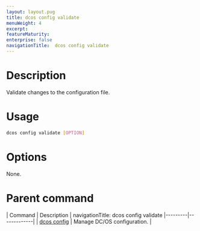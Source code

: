 ```yaml
---
layout: layout.pug
title: dcos config validate
menuWeight: 4
excerpt:
featureMaturity:
enterprise: false
navigationTitle:  dcos config validate
---
```


<!-- This source repo for this topic is https://github.com/dcos/dcos-docs -->


# Description
Validate changes to the configuration file.

# Usage

```bash
dcos config validate [OPTION]
```

# Options

None.

# Parent command

| Command | Description |
navigationTitle:  dcos config validate
|---------|-------------|
| [dcos config](/docs/1.10/cli/command-reference/dcos-config/) |  Manage DC/OS configuration. |

